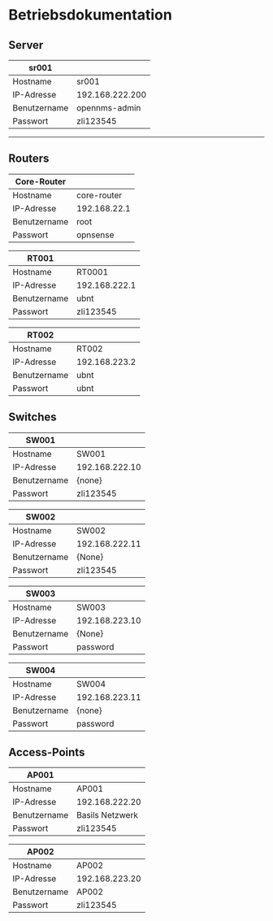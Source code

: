 # Betriebsdokumentation

## Server
| sr001        |                 |
| ------------ | --------------- |
| Hostname     | sr001           |
| IP-Adresse   | 192.168.222.200 |
| Benutzername | opennms-admin   |
| Passwort     | zli123545       |

---

## Routers
| Core-Router  |              |
| ------------ | ------------ |
| Hostname     | core-router  |
| IP-Adresse   | 192.168.22.1 |
| Benutzername | root         |
| Passwort     | opnsense     |

| RT001        |               |
| ------------ | ------------- |
| Hostname     | RT0001        |
| IP-Adresse   | 192.168.222.1 |
| Benutzername | ubnt          |
| Passwort     | zli123545     |

| RT002        |               |
| ------------ | ------------- |
| Hostname     | RT002         |
| IP-Adresse   | 192.168.223.2 |
| Benutzername | ubnt          |
| Passwort     | ubnt          |

## Switches
| SW001        |                |
| ------------ | -------------- |
| Hostname     | SW001          |
| IP-Adresse   | 192.168.222.10 |
| Benutzername | {none}         |
| Passwort     | zli123545      |

| SW002        |                |
| ------------ | -------------- |
| Hostname     | SW002          |
| IP-Adresse   | 192.168.222.11 |
| Benutzername | {None}         |
| Passwort     | zli123545      |

| SW003        |                |
| ------------ | -------------- |
| Hostname     | SW003          |
| IP-Adresse   | 192.168.223.10 |
| Benutzername | {None}         |
| Passwort     | password       |

| SW004        |                |
| ------------ | -------------- |
| Hostname     | SW004          |
| IP-Adresse   | 192.168.223.11 |
| Benutzername | {none}         |
| Passwort     | password       |

## Access-Points
| AP001        |                 |
| ------------ | --------------- |
| Hostname     | AP001           |
| IP-Adresse   | 192.168.222.20  |
| Benutzername | Basils Netzwerk |
| Passwort     | zli123545       |

| AP002        |                |
| ------------ | -------------- |
| Hostname     | AP002          |
| IP-Adresse   | 192.168.223.20 |
| Benutzername | AP002          |
| Passwort     | zli123545      |
